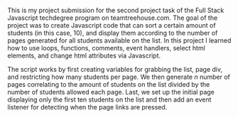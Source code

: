 This is my project submission for the second project task of the Full Stack Javascript techdegree program on teamtreehouse.com. The goal of the project was to create Javascript code that can sort a certain amount of students (in this case, 10), and display them according to the number of pages generated for all students available on the list. In this project I learned how to use loops, functions, comments, event handlers, select html elements, and change html attributes via Javascript. 

The script works by first creating variables for grabbing the list, page div, and restricting how many students per page. We then generate *n* number of pages correlating to the amount of students on the list divided by the number of students allowed each page. Last, we set up the initial page displaying only the first ten students on the list and then add an event listener for detecting when the page links are pressed. 